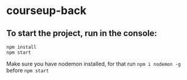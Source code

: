 # courseup-back

## To start the project, run in the console:
```
npm install
npm start
```

Make sure you have nodemon installed, for that run `npm i nodemon -g` before `npm start`
